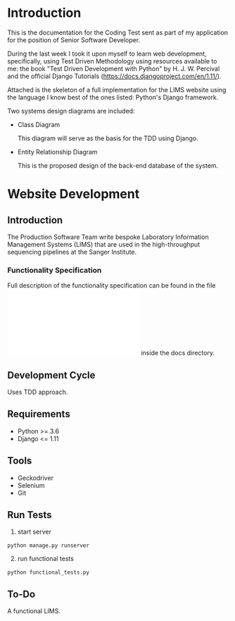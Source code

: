 # Introduction

This is the documentation for the Coding Test sent as part of my application
for the position of Senior Software Developer.

During the last week I took it upon myself to learn web development,
specifically, using Test Driven Methodology using resources available to me: the book "Test Driven Development with Python" by H. J. W. Percival and the official Django Tutorials (https://docs.djangoproject.com/en/1.11/).

Attached is the skeleton of a full implementation for the LIMS website using the language I know best of the ones listed: Python's Django framework.

Two systems design diagrams are included:

* Class Diagram

  This diagram will serve as the basis for the TDD using Django.

* Entity Relationship Diagram

  This is the proposed design of the back-end database of the system.

# Website Development

## Introduction

The Production Software Team write bespoke Laboratory Information Management
Systems (LIMS) that are used in the high-throughput sequencing pipelines at the
Sanger Institute.

### Functionality Specification

Full description of the functionality specification can be found in the file
![CodingTestV3.pdf](/docs/CodingTestV3.pdf) inside the docs directory.

## Development Cycle

Uses TDD approach.

## Requirements

* Python >= 3.6
* Django <= 1.11

## Tools

* Geckodriver
* Selenium
* Git

## Run Tests

1. start server

```
python manage.py runserver
```

2. run functional tests

```
python functional_tests.py
```

## To-Do

A functional LIMS.
